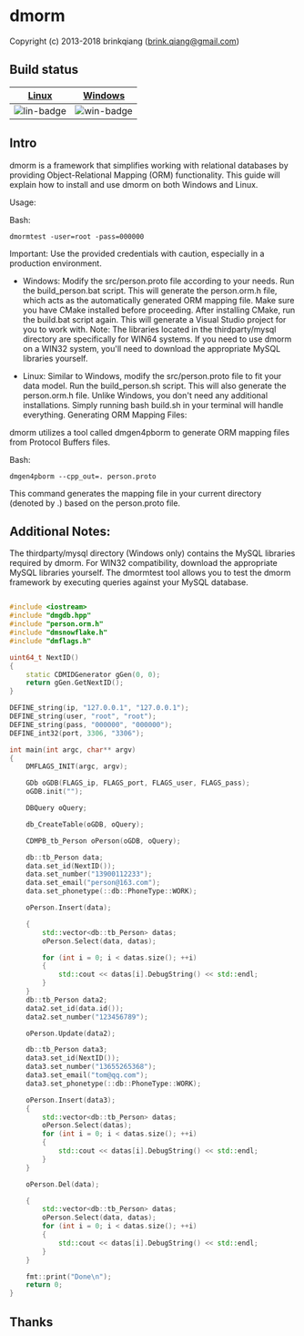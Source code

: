 # dmorm

Copyright (c) 2013-2018 brinkqiang (brink.qiang@gmail.com)

## Build status
| [Linux][lin-link] | [Windows][win-link] |
| :---------------: | :-----------------: |
| ![lin-badge]      | ![win-badge]        |

[lin-badge]: https://github.com/brinkqiang/dmorm/workflows/linux/badge.svg "linux build status"
[lin-link]:  https://github.com/brinkqiang/dmorm/actions/workflows/linux.yml "linux build status"
[win-badge]: https://github.com/brinkqiang/dmorm/workflows/win/badge.svg "win build status"
[win-link]:  https://github.com/brinkqiang/dmorm/actions/workflows/win.yml "win build status"

## Intro
dmorm is a framework that simplifies working with relational databases by providing Object-Relational Mapping (ORM) functionality. This guide will explain how to install and use dmorm on both Windows and Linux.

Usage:

Bash:
```
dmormtest -user=root -pass=000000
```

Important: Use the provided credentials with caution, especially in a production environment.

- Windows:
Modify the src/person.proto file according to your needs.
Run the build_person.bat script. This will generate the person.orm.h file, which acts as the automatically generated ORM mapping file.
Make sure you have CMake installed before proceeding.
After installing CMake, run the build.bat script again. This will generate a Visual Studio project for you to work with.
Note: The libraries located in the thirdparty/mysql directory are specifically for WIN64 systems. If you need to use dmorm on a WIN32 system, you'll need to download the appropriate MySQL libraries yourself.

- Linux:
Similar to Windows, modify the src/person.proto file to fit your data model.
Run the build_person.sh script. This will also generate the person.orm.h file.
Unlike Windows, you don't need any additional installations. Simply running bash build.sh in your terminal will handle everything.
Generating ORM Mapping Files:

dmorm utilizes a tool called dmgen4pborm to generate ORM mapping files from Protocol Buffers files.

Bash:
```
dmgen4pborm --cpp_out=. person.proto
```

This command generates the mapping file in your current directory (denoted by .) based on the person.proto file.

## Additional Notes:

The thirdparty/mysql directory (Windows only) contains the MySQL libraries required by dmorm.
For WIN32 compatibility, download the appropriate MySQL libraries yourself.
The dmormtest tool allows you to test the dmorm framework by executing queries against your MySQL database.

```cpp

#include <iostream>
#include "dmgdb.hpp"
#include "person.orm.h"
#include "dmsnowflake.h"
#include "dmflags.h"

uint64_t NextID()
{
    static CDMIDGenerator gGen(0, 0);
    return gGen.GetNextID();
}

DEFINE_string(ip, "127.0.0.1", "127.0.0.1");
DEFINE_string(user, "root", "root");
DEFINE_string(pass, "000000", "000000");
DEFINE_int32(port, 3306, "3306");

int main(int argc, char** argv)
{
    DMFLAGS_INIT(argc, argv);

    GDb oGDB(FLAGS_ip, FLAGS_port, FLAGS_user, FLAGS_pass);
    oGDB.init("");

    DBQuery oQuery;

    db_CreateTable(oGDB, oQuery);

    CDMPB_tb_Person oPerson(oGDB, oQuery);

    db::tb_Person data;
    data.set_id(NextID());
    data.set_number("13900112233");
    data.set_email("person@163.com");
    data.set_phonetype(::db::PhoneType::WORK);

    oPerson.Insert(data);

    {
        std::vector<db::tb_Person> datas;
        oPerson.Select(data, datas);

        for (int i = 0; i < datas.size(); ++i)
        {
            std::cout << datas[i].DebugString() << std::endl;
        }
    }
    db::tb_Person data2;
    data2.set_id(data.id());
    data2.set_number("123456789");

    oPerson.Update(data2);

    db::tb_Person data3;
    data3.set_id(NextID());
    data3.set_number("13655265368");
    data3.set_email("tom@qq.com");
    data3.set_phonetype(::db::PhoneType::WORK);

    oPerson.Insert(data3);
    {
        std::vector<db::tb_Person> datas;
        oPerson.Select(datas);
        for (int i = 0; i < datas.size(); ++i)
        {
            std::cout << datas[i].DebugString() << std::endl;
        }
    }

    oPerson.Del(data);

    {
        std::vector<db::tb_Person> datas;
        oPerson.Select(data, datas);
        for (int i = 0; i < datas.size(); ++i)
        {
            std::cout << datas[i].DebugString() << std::endl;
        }
    }

    fmt::print("Done\n");
    return 0;
}

```

## Thanks
